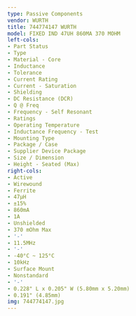 ```yaml
---
type: Passive Components
vendor: WURTH
title: 744774147 WURTH
model: FIXED IND 47UH 860MA 370 MOHM
left-cols:
- Part Status
- Type
- Material - Core
- Inductance
- Tolerance
- Current Rating
- Current - Saturation
- Shielding
- DC Resistance (DCR)
- Q @ Freq
- Frequency - Self Resonant
- Ratings
- Operating Temperature
- Inductance Frequency - Test
- Mounting Type
- Package / Case
- Supplier Device Package
- Size / Dimension
- Height - Seated (Max)
right-cols:
- Active
- Wirewound
- Ferrite
- 47µH
- ±15%
- 860mA
- 1A
- Unshielded
- 370 mOhm Max
- '-'
- 11.5MHz
- '-'
- -40°C ~ 125°C
- 10kHz
- Surface Mount
- Nonstandard
- '-'
- 0.228" L x 0.205" W (5.80mm x 5.20mm)
- 0.191" (4.85mm)
img: 744774147.jpg
---
```

